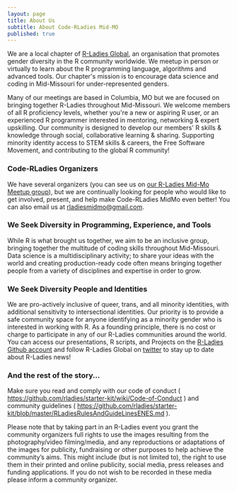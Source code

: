 ```yaml
---
layout: page
title: About Us
subtitle: About Code-RLadies Mid-MO
published: true
---
```


We are a local chapter of [R-Ladies Global](https://www.rladies.org), an organisation that promotes gender diversity in the R community worldwide. We meetup in person or virtually to learn about the R programming language, algorithms and advanced tools. Our chapter's mission is to encourage data science and coding in Mid-Missouri for under-represented genders. 

Many of our meetings are based in Columbia, MO but we are focused on bringing together R-Ladies throughout Mid-Missouri. We welcome members of all R proficiency levels, whether you're a new or aspiring R user, or an experienced R programmer interested in mentoring, networking & expert upskilling. Our community is designed to develop our members' R skills & knowledge through social, collaborative learning & sharing. Supporting minority identity access to STEM skills & careers, the Free Software Movement, and contributing to the global R community!

### Code-RLadies Organizers

We have several organizers (you can see us on [our R-Ladies Mid-Mo Meetup group](https://www.meetup.com/rladies-mid-mo/)), but we are continually looking for people who would like to get involved, present, and help make Code-RLadies MidMo even better! You can also email us at [rladiesmidmo@gmail.com](mailto:rladiesmidmo@gmail.com).

### We Seek Diversity in Programming, Experience, and Tools

While R is what brought us together, we aim to be an inclusive group, bringing together the multitude of coding skills throughout Mid-Missouri. Data science is a multidisciplinary activity; to share your ideas with the world and creating production-ready code often means bringing together people from a variety of disciplines and expertise in order to grow. 

### We Seek Diversity People and Identities

We are pro-actively inclusive of queer, trans, and all minority identities, with additional sensitivity to intersectional identities. Our priority is to provide a safe community space for anyone identifying as a minority gender who is interested in working with R. As a founding principle, there is no cost or charge to participate in any of our R-Ladies communities around the world. You can access our presentations, R scripts, and Projects on the [R-Ladies Github account](https://github.com/rladies) and follow R-Ladies Global on [twitter](https://twitter.com/RLadiesGlobal) to stay up to date about R-Ladies news!

### And the rest of the story...

Make sure you read and comply with our code of conduct ( https://github.com/rladies/starter-kit/wiki/Code-of-Conduct ) and community guidelines ( https://github.com/rladies/starter-kit/blob/master/RLadiesRulesAndGuideLinesENES.md ).

Please note that by taking part in an R-Ladies event you grant the community organizers full rights to use the images resulting from the photography/video filming/media, and any reproductions or adaptations of the images for publicity, fundraising or other purposes to help achieve the community’s aims. This might include (but is not limited to), the right to use them in their printed and online publicity, social media, press releases and funding applications. If you do not wish to be recorded in these media please inform a community organizer.
